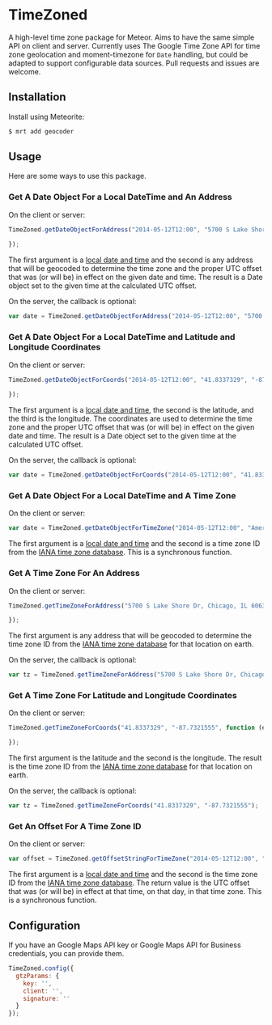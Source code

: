 TimeZoned
================

A high-level time zone package for Meteor. Aims to have the same simple API on client and server. Currently uses The Google Time Zone API for time zone geolocation and moment-timezone for `Date` handling, but could be adapted to support configurable data sources. Pull requests and issues are welcome.

## Installation

Install using Meteorite:

```bash
$ mrt add geocoder
```

## Usage

Here are some ways to use this package.

### Get A Date Object For a Local DateTime and An Address

On the client or server:

```js
TimeZoned.getDateObjectForAddress("2014-05-12T12:00", "5700 S Lake Shore Dr, Chicago, IL 60637", function (error, date) {
	
});
```

The first argument is a [local date and time](http://www.w3.org/TR/html-markup/datatypes.html#form.data.datetime-local) and the second is any address that will be geocoded to determine the time zone and the proper UTC offset that was (or will be) in effect on the given date and time. The result is a Date object set to the given time at the calculated UTC offset.

On the server, the callback is optional:

```js
var date = TimeZoned.getDateObjectForAddress("2014-05-12T12:00", "5700 S Lake Shore Dr, Chicago, IL 60637");
```

### Get A Date Object For a Local DateTime and Latitude and Longitude Coordinates

On the client or server:

```js
TimeZoned.getDateObjectForCoords("2014-05-12T12:00", "41.8337329", "-87.7321555", function (error, date) {
	
});
```

The first argument is a [local date and time](http://www.w3.org/TR/html-markup/datatypes.html#form.data.datetime-local), the second is the latitude, and the third is the longitude. The coordinates are used to determine the time zone and the proper UTC offset that was (or will be) in effect on the given date and time. The result is a Date object set to the given time at the calculated UTC offset.

On the server, the callback is optional:

```js
var date = TimeZoned.getDateObjectForCoords("2014-05-12T12:00", "41.8337329", "-87.7321555");
```

### Get A Date Object For a Local DateTime and A Time Zone

On the client or server:

```js
var date = TimeZoned.getDateObjectForTimeZone("2014-05-12T12:00", "America/Chicago");
```

The first argument is a [local date and time](http://www.w3.org/TR/html-markup/datatypes.html#form.data.datetime-local) and the second is a time zone ID from the [IANA time zone database](http://www.iana.org/time-zones). This is a synchronous function.

### Get A Time Zone For An Address

On the client or server:

```js
TimeZoned.getTimeZoneForAddress("5700 S Lake Shore Dr, Chicago, IL 60637", function (error, tz) {

});
```

The first argument is any address that will be geocoded to determine the time zone ID from the [IANA time zone database](http://www.iana.org/time-zones) for that location on earth.

On the server, the callback is optional:

```js
var tz = TimeZoned.getTimeZoneForAddress("5700 S Lake Shore Dr, Chicago, IL 60637");
```

### Get A Time Zone For Latitude and Longitude Coordinates

On the client or server:

```js
TimeZoned.getTimeZoneForCoords("41.8337329", "-87.7321555", function (error, tz) {

});
```

The first argument is the latitude and the second is the longitude. The result is the time zone ID from the [IANA time zone database](http://www.iana.org/time-zones) for that location on earth.

On the server, the callback is optional:

```js
var tz = TimeZoned.getTimeZoneForCoords("41.8337329", "-87.7321555");
```

### Get An Offset For A Time Zone ID

On the client or server:

```js
var offset = TimeZoned.getOffsetStringForTimeZone("2014-05-12T12:00", "America/Chicago");
```

The first argument is a [local date and time](http://www.w3.org/TR/html-markup/datatypes.html#form.data.datetime-local) and the second is the time zone ID from the [IANA time zone database](http://www.iana.org/time-zones). The return value is the UTC offset that was (or will be) in effect at that time, on that day, in that time zone. This is a synchronous function.

## Configuration

If you have an Google Maps API key or Google Maps API for Business credentials, you can provide them.

```js
TimeZoned.config({
  gtzParams: {
    key: '',
    client: '',
    signature: ''
  }
});
```